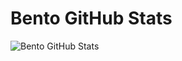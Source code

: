 # Bento GitHub Stats
![Bento GitHub Stats](https://firebasestorage.googleapis.com/v0/b/smartkaksha-fe32c.appspot.com/o/opbento2%2Fbento_1730559621655.png?alt=media&token=b2a8293c-572a-4114-a45f-c5f55d60a9bc)
